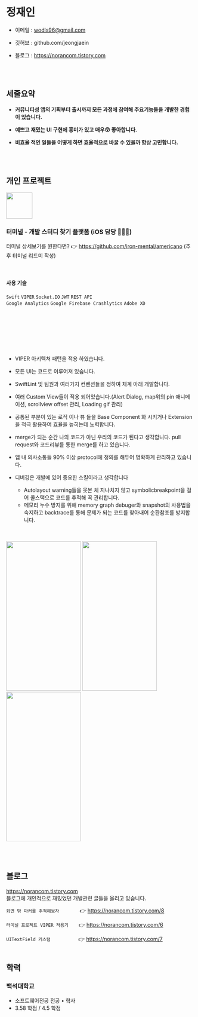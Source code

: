 <br><br>
# 정재인



- 이메일 : wodls96@gmail.com


- 깃허브 : github.com/jeongjaein


- 블로그 : https://norancom.tistory.com

<br><br>
## 세줄요약 
- __커뮤니티성 앱의 기획부터 출시까지 모든 과정에 참여해 주요기능들을 개발한 경험이 있습니다.__

- __예쁘고 재밌는 UI 구현에 흥미가 있고 매우😚 좋아합니다.__

- __비효율 적인 일들을 어떻게 하면 효율적으로 바꿀 수 있을까 항상 고민합니다.__

<br><br>
## 개인 프로젝트
<img src="https://user-images.githubusercontent.com/54730280/110612027-24c67300-81d3-11eb-8577-d5eebbe766b4.png" width="70" height="70" />

### 터미널 - 개발 스터디 찾기 플랫폼 (iOS 담당 👨🏻‍💻)
터미널 상세보기를 원한다면? 👉 https://github.com/iron-mental/americano (추후 터미널 리드미 작성)
<br><br><br>
#### 사용 기술
```Swift``` ```VIPER```  ```Socket.IO``` ```JWT``` ```REST API```<br>
```Google Analytics``` ```Google Firebase Crashlytics``` ```Adobe XD```<br><br><br>

<br><br><br><br>
- VIPER 아키텍쳐 패턴을 적용 하였습니다.

- 모든 UI는 코드로 이루어져 있습니다.

- SwiftLint 및 팀원과 여러가지 컨벤션들을 정하여 체계 아래 개발합니다.

- 여러 Custom View들이 적용 되어있습니다.(Alert Dialog, map위의 pin 애니메이션, scrollview offset 관리, Loading gif 관리)

- 공통된 부분이 있는 로직 이나 뷰 들을 Base Component 화 시키거나 Extension을 적극 활용하여 효율을 높히는데 노력합니다.

- merge가 되는 순간 나의 코드가 아닌 우리의 코드가 된다고 생각합니다. pull request와 코드리뷰를 통한 merge를 하고 있습니다.

- 앱 내 의사소통들 90% 이상 protocol에 정의를 해두어 명확하게 관리하고 있습니다.

- 디버깅은 개발에 있어 중요한 스킬이라고 생각합니다
  - Autolayout warning들을 못본 체 지나치지 않고 symbolicbreakpoint을 걸어 콜스택으로 코드를 추적해 꼭 관리합니다.
  - 메모리 누수 방지를 위해 memory graph debuger와 snapshot의 사용법을 숙지하고 backtrace를 통해 문제가 되는 코드를 찾아내어 순환참조를 방지합니다.
<br>
<br>
<img src="https://user-images.githubusercontent.com/54730280/109647966-5b7e0700-7b9d-11eb-8cf3-f4941fe3d311.gif" width="200" height="400" />
<img src="https://user-images.githubusercontent.com/54730280/109645441-2de38e80-7b9a-11eb-8b01-3409d7792d27.gif" width="200" height="400" />
<img src="https://user-images.githubusercontent.com/54730280/109650107-20310780-7ba0-11eb-9bc8-9a3ab1a216c3.gif" width="200" height="400" />




<br><br>
## 블로그

https://norancom.tistory.com
<br>
블로그에 개인적으로 재밌었던 개발관련 글들을 올리고 있습니다.



```화면 밖 마커를 추적해보자``` &nbsp;&nbsp;&nbsp;&nbsp;&nbsp;&nbsp;&nbsp;&nbsp;&nbsp;&nbsp;&nbsp;&nbsp; 👉 https://norancom.tistory.com/8

```터미널 프로젝트 VIPER 적용기``` &nbsp;&nbsp;&nbsp;&nbsp;&nbsp;&nbsp;👉 https://norancom.tistory.com/6 

```UITextField 커스텀``` &nbsp;&nbsp;&nbsp;&nbsp;&nbsp;&nbsp;&nbsp;&nbsp;&nbsp;&nbsp;&nbsp;&nbsp;&nbsp;&nbsp;&nbsp;&nbsp;&nbsp;&nbsp;👉 https://norancom.tistory.com/7
<br><br>
## 학력
### 백석대학교

- 소프트웨어전공 전공 • 학사
- 3.58 학점 / 4.5 학점


